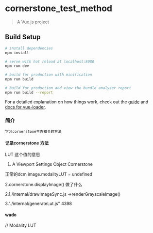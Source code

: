 # cornerstone_test_method

> A Vue.js project

## Build Setup

``` bash
# install dependencies
npm install

# serve with hot reload at localhost:8080
npm run dev

# build for production with minification
npm run build

# build for production and view the bundle analyzer report
npm run build --report
```

For a detailed explanation on how things work, check out the [guide](http://vuejs-templates.github.io/webpack/) and [docs for vue-loader](http://vuejs.github.io/vue-loader).

### 简介
    学习cornerstone生态相关的方法

#### 记录cornerstone 方法
LUT 这个值的意思

1. A Viewport Settings Object Cornerstone

正常的dcm  image.modalityLUT = undefined


2.cornerstone.displayImage() 做了什么

2.1./internal/drawImageSync.js =>renderGrayscaleImage()





3."./internal/generateLut.js" 4398 

#### wado
// Modality LUT
